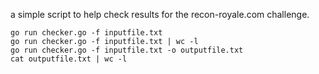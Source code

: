 a simple script to help check results for the recon-royale.com challenge.

```
go run checker.go -f inputfile.txt
go run checker.go -f inputfile.txt | wc -l
go run checker.go -f inputfile.txt -o outputfile.txt
cat outputfile.txt | wc -l
```
